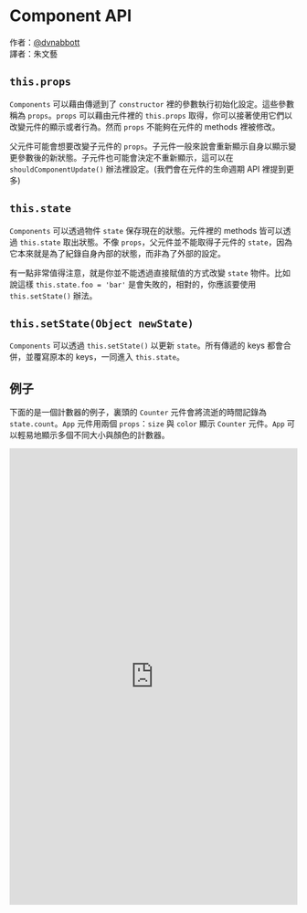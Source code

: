 # Component API

作者：[@dvnabbott](https://twitter.com/dvnabbott)  
譯者：朱文藝

## `this.props`

`Components` 可以藉由傳遞到了 `constructor` 裡的參數執行初始化設定。這些參數稱為 `props`。`props` 可以藉由元件裡的 `this.props` 取得，你可以接著使用它們以改變元件的顯示或者行為。然而 `props` 不能夠在元件的 methods 裡被修改。

父元件可能會想要改變子元件的 `props`。子元件一般來說會重新顯示自身以顯示變更參數後的新狀態。子元件也可能會決定不重新顯示，這可以在 `shouldComponentUpdate()` 辦法裡設定。(我們會在元件的生命週期 API 裡提到更多)

## `this.state`

`Components` 可以透過物件 `state` 保存現在的狀態。元件裡的 methods 皆可以透過 `this.state` 取出狀態。不像 `props`，父元件並不能取得子元件的 `state`，因為它本來就是為了紀錄自身內部的狀態，而非為了外部的設定。

有一點非常值得注意，就是你並不能透過直接賦值的方式改變 `state` 物件。比如說這樣 `this.state.foo = 'bar'` 是會失敗的，相對的，你應該要使用 `this.setState()` 辦法。

## `this.setState(Object newState)`

`Components` 可以透過 `this.setState()` 以更新 `state`。所有傳遞的 keys 都會合併，並覆寫原本的 keys，一同進入 `this.state`。

## 例子

下面的是一個計數器的例子，裏頭的 `Counter` 元件會將流逝的時間記錄為 `state.count`。`App` 元件用兩個 `props`：`size` 與 `color` 顯示 `Counter` 元件。`App` 可以輕易地顯示多個不同大小與顏色的計數器。

<iframe frameborder="0" allowfullscreen="" src="https://cdn.rawgit.com/dabbott/react-native-web-player/gh-v2.0.0-alpha.3/index.html#code=import%20React%2C%20%7B%20Component%20%7D%20from%20'react'%0Aimport%20%7B%20AppRegistry%2C%20View%2C%20Text%2C%20StyleSheet%20%7D%20from%20'react-native'%0A%0Aclass%20Counter%20extends%20Component%20%7B%0A%0A%20%20state%20%3D%20%7Bcount%3A%200%7D%0A%0A%20%20componentDidMount()%20%7B%0A%20%20%20%20setInterval(()%20%3D%3E%20%7B%0A%20%20%20%20%20%20this.setState(%7Bcount%3A%20this.state.count%20%2B%201%7D)%0A%20%20%20%20%7D%2C%201000)%0A%20%20%7D%0A%0A%20%20render()%20%7B%0A%20%20%20%20const%20%7Bcount%7D%20%3D%20this.state%0A%20%20%20%20const%20%7Bcolor%2C%20size%7D%20%3D%20this.props%0A%0A%20%20%20%20return%20(%0A%20%20%20%20%20%20%3CText%20style%3D%7B%7Bcolor%2C%20fontSize%3A%20size%7D%7D%3E%0A%20%20%20%20%20%20%20%20%7Bcount%7D%0A%20%20%20%20%20%20%3C%2FText%3E%0A%20%20%20%20)%0A%20%20%7D%0A%7D%0A%0Aexport%20default%20class%20App%20extends%20Component%20%7B%0A%20%20render()%20%7B%0A%20%20%20%20return%20(%0A%20%20%20%20%20%20%3CView%20style%3D%7Bstyles.container%7D%3E%0A%20%20%20%20%20%20%20%20%3CCounter%20color%3D%7B'lightblue'%7D%20size%3D%7B16%7D%20%2F%3E%0A%20%20%20%20%20%20%20%20%3CCounter%20color%3D%7B'skyblue'%7D%20size%3D%7B32%7D%20%2F%3E%0A%20%20%20%20%20%20%20%20%3CCounter%20color%3D%7B'steelblue'%7D%20size%3D%7B80%7D%20%2F%3E%0A%20%20%20%20%20%20%20%20%3CCounter%20color%3D%7B'darkblue'%7D%20size%3D%7B140%7D%20%2F%3E%0A%20%20%20%20%20%20%3C%2FView%3E%0A%20%20%20%20)%0A%20%20%7D%0A%7D%0A%0Aconst%20styles%20%3D%20StyleSheet.create(%7B%0A%20%20container%3A%20%7B%0A%20%20%20%20flex%3A%201%2C%0A%20%20%20%20justifyContent%3A%20'center'%2C%0A%20%20%20%20alignItems%3A%20'center'%2C%0A%20%20%7D%2C%0A%7D)%0A%0AAppRegistry.registerComponent('App'%2C%20()%20%3D%3E%20App)%0A&amp;width=260&amp;scale=0.75&amp;fullscreen=true&amp;styles=%7B%22tab%22%3A%7B%22backgroundColor%22%3A%22rgb(250%2C250%2C250)%22%7D%2C%22header%22%3A%7B%22backgroundColor%22%3A%22rgb(250%2C250%2C250)%22%2C%22boxShadow%22%3A%22rgba(0%2C%200%2C%200%2C%200.2)%200px%201px%201px%22%2C%22zIndex%22%3A10%7D%2C%22headerText%22%3A%7B%22color%22%3A%22%23AAA%22%2C%22fontWeight%22%3A%22normal%22%7D%2C%22transpilerHeader%22%3A%7B%22backgroundColor%22%3A%22rgb(240%2C240%2C240)%22%2C%22boxShadow%22%3A%22rgba(0%2C%200%2C%200%2C%200.2)%200px%201px%201px%22%2C%22zIndex%22%3A10%7D%2C%22transpilerHeaderText%22%3A%7B%22color%22%3A%22%23888%22%2C%22fontWeight%22%3A%22normal%22%7D%2C%22tabText%22%3A%7B%22color%22%3A%22%23AAA%22%7D%2C%22tabTextActive%22%3A%7B%22color%22%3A%22%23000%22%7D%7D&amp;panes=%5B%22editor%22%2C%22player%22%5D" style="width: 100%; height: 800px;"></iframe>